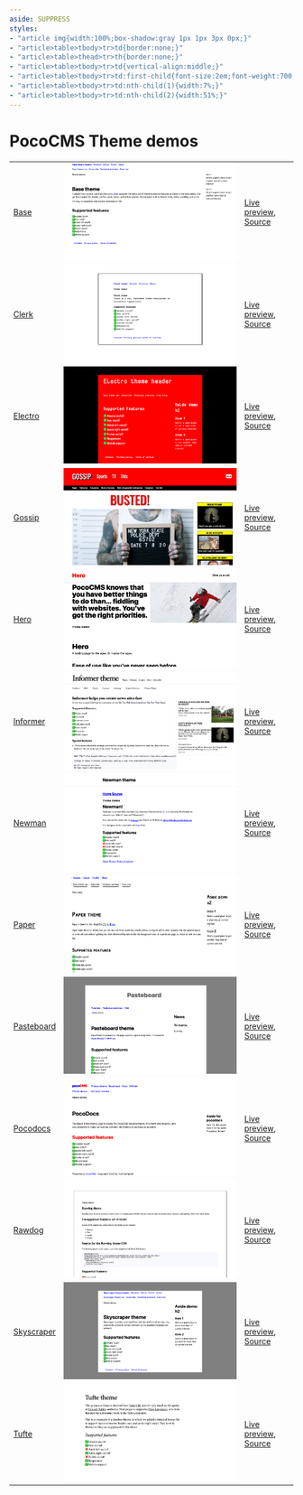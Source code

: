 ```yaml
---
aside: SUPPRESS
styles:
- "article img{width:100%;box-shadow:gray 1px 1px 3px 0px;}"
- "article>table>tbody>tr>td{border:none;}"
- "article>table>thead>tr>th{border:none;}"
- "article>table>tbody>tr>td{vertical-align:middle;}"
- "article>table>tbody>tr>td:first-child{font-size:2em;font-weight:700;}"
- "article>table>tbody>tr>td:nth-child(1){width:7%;}"
- "article>table>tbody>tr>td:nth-child(2){width:51%;}"
---
```

# PocoCMS Theme demos

|                                       |                            |  |
|:------------------------------------- | -------------------------- |--
| [Base](demos/base.html)               | [![Base preview](demos/base.png)](demos/base.html)  | [Live preview](demos/base.html), [Source](https://github.com/pococms/poco/tree/main/.poco/themes/base) |
| [Clerk](demos/clerk.html)             | [![Clerk preview](demos/clerk.png)](demos/clerk.html)  | [Live preview](demos/clerk.html), [Source](https://github.com/pococms/poco/tree/main/.poco/themes/clerk) |
| [Electro](demos/electro.html)               | [![electro preview](demos/electro.png)](demos/electro.html)  | [Live preview](demos/electro.html), [Source](https://github.com/pococms/poco/tree/main/.poco/themes/electro)
| [Gossip](demos/gossip.html)               | [![gossip preview](demos/gossip.png)](demos/gossip.html)  | [Live preview](demos/gossip.html), [Source](https://github.com/pococms/poco/tree/main/.poco/themes/gossip)
| [Hero](demos/hero.html)               | [![hero preview](demos/hero.png)](demos/hero.html)  | [Live preview](demos/hero.html), [Source](https://github.com/pococms/poco/tree/main/.poco/themes/hero)
| [Informer](demos/informer.html)               | [![informer preview](demos/informer.png)](demos/informer.html)  | [Live preview](demos/informer.html), [Source](https://github.com/pococms/poco/tree/main/.poco/themes/informer)
| [Newman](demos/newman.html)               | [![newman preview](demos/newman.png)](demos/newman.html)  | [Live preview](demos/newman.html), [Source](https://github.com/pococms/poco/tree/main/.poco/themes/newman)
| [Paper](demos/paper.html)               | [![paper preview](demos/paper.png)](demos/paper.html)  | [Live preview](demos/paper.html), [Source](https://github.com/pococms/poco/tree/main/.poco/themes/paper)
| [Pasteboard](demos/pasteboard.html)               | [![pasteboard preview](demos/pasteboard.png)](demos/pasteboard.html)  | [Live preview](demos/pasteboard.html), [Source](https://github.com/pococms/poco/tree/main/.poco/themes/pasteboard)
| [Pocodocs](demos/pocodocs.html)               | [![pocodocs preview](demos/pocodocs.png)](demos/pocodocs.html)  | [Live preview](demos/pocodocs.html), [Source](https://github.com/pococms/poco/tree/main/.poco/themes/pocodocs)
| [Rawdog](demos/rawdog.html)               | [![rawdog preview](demos/rawdog.png)](demos/rawdog.html)  | [Live preview](demos/rawdog.html), [Source](https://github.com/pococms/poco/tree/main/.poco/themes/rawdog)
| [Skyscraper](demos/skyscraper.html)               | [![skyscraper preview](demos/skyscraper.png)](demos/skyscraper.html)  | [Live preview](demos/skyscraper.html), [Source](https://github.com/pococms/poco/tree/main/.poco/themes/skyscraper)
| [Tufte](demos/tufte.html)               | [![tufte preview](demos/tufte.png)](demos/tufte.html)  | [Live preview](demos/tufte.html), [Source](https://github.com/pococms/poco/tree/main/.poco/themes/tufte)

